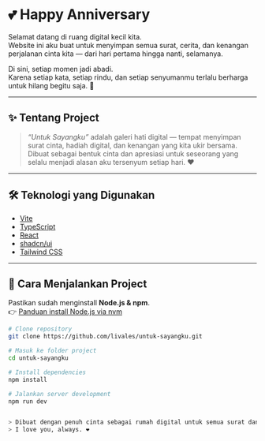 # 💕 Happy Anniversary

Selamat datang di ruang digital kecil kita.  
Website ini aku buat untuk menyimpan semua surat, cerita, dan kenangan perjalanan cinta kita — dari hari pertama hingga nanti, selamanya.

Di sini, setiap momen jadi abadi.  
Karena setiap kata, setiap rindu, dan setiap senyumanmu terlalu berharga untuk hilang begitu saja. 🌸

---

## ✨ Tentang Project

> _“Untuk Sayangku”_ adalah galeri hati digital — tempat menyimpan surat cinta, hadiah digital, dan kenangan yang kita ukir bersama.  
> Dibuat sebagai bentuk cinta dan apresiasi untuk seseorang yang selalu menjadi alasan aku tersenyum setiap hari. ❤️

---

## 🛠️ Teknologi yang Digunakan

- [Vite](https://vitejs.dev/)
- [TypeScript](https://www.typescriptlang.org/)
- [React](https://react.dev/)
- [shadcn/ui](https://ui.shadcn.com/)
- [Tailwind CSS](https://tailwindcss.com/)

---

## 🚀 Cara Menjalankan Project

Pastikan sudah menginstall **Node.js & npm**.  
👉 [Panduan install Node.js via nvm](https://github.com/nvm-sh/nvm#installing-and-updating)

```bash
# Clone repository
git clone https://github.com/livales/untuk-sayangku.git

# Masuk ke folder project
cd untuk-sayangku

# Install dependencies
npm install

# Jalankan server development
npm run dev


> Dibuat dengan penuh cinta sebagai rumah digital untuk semua surat dan kenangan kita.
> I love you, always. ❤️
```
